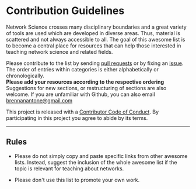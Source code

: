 # Contribution Guidelines

Network Science crosses many disciplinary boundaries and a great variety of tools are used which are developed in diverse areas. Thus, material is scattered and not always accessible to all. The goal of this awesome list is to become a central place for resources that can help those interested in teaching network science and related fields.

Please contribute to the list by sending [pull requests](https://github.com/gesiscss/awesome-teaching-about-networks/pulls)
or by fixing an [issue](https://github.com/gesiscss/awesome-teaching-about-networks/issues). The order of entries within categories is either alphabetically or chronologically.  
**Please add your resources according to the respective ordering**
Suggestions for new sections, or restructuring of sections are also welcome.
If you are unfamiliar with Github, you can also email brennanantone@gmail.com

This project is released with a
[Contributor Code of Conduct](code-of-conduct.md). By participating in this
project you agree to abide by its terms.

---

## Rules

- Please do not simply copy and paste specific links from other awesome lists. Instead, suggest the inclusion of the whole awesome list if the topic is relevant for teaching about networks.

- Please don't use this list to promote your own work.

